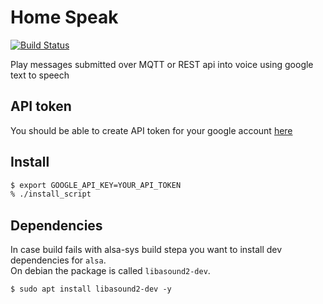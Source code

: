# Home Speak

[![Build Status](https://travis-ci.com/dmweis/home_speak.svg?branch=master)](https://travis-ci.com/dmweis/home_speak)

Play messages submitted over MQTT or REST api into voice using google text to speech

## API token

You should be able to create API token for your google account [here](https://console.developers.google.com/apis/credentials)

## Install

``` bash
$ export GOOGLE_API_KEY=YOUR_API_TOKEN
% ./install_script
```

## Dependencies

In case build fails with alsa-sys build stepa you want to install dev dependencies for `alsa`.  
On debian the package is called `libasound2-dev`.  

```
$ sudo apt install libasound2-dev -y
```
